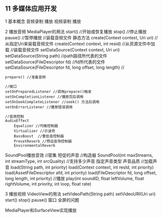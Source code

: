 ## 11 多媒体应用开发
1 基本概念
音频录制 播放
视频录制 播放

2 播放音频
MediaPlayer的用法
	start() //开始或恢复播放
	stop() //停止播放
	pause() //暂停播放
	//装载音频文件 静态方法
	create(Context context, Uri uri) //从指定Uri来装载音频文件
	create(Context context, int resid) //从资源文件中加载
	//装载音频文件
	setDataSource(Context context, Uri uri)
	setDataSource(String path) //path路径所代表的文件
	setDataSource(FileDescriptor fd) //fd所代表的文件
	setDataSource(FileDescriptor fd, long offset, long length) //
	
	prepare() //准备音频
	
	//接口
	setOnPreparedListener //调用prepare()触发
	setOnCompletionListener //播放完后调用
	setOnSeekCompleteListener //seek() 方法后调用
	setOnErrorListener //播放错误调用
	
	//音效控制
	AudioEffect
		Equalizer //均衡控制器
		Virtualizer //示波奇
		BassBoost  //重低音控制器
		PresetReverb //预设音场控制器
		EnvironmentalReverb 
		
SoundPool播放音效 //密集 短促的声音
	//构造器
	SoundPool(int maxStreams, int streamType, int srcQuality) //支持多少声音 指定声音类型 声音品质
	//加载声音
	load(String path, int priority) 
	load(Context context, int resId, int priority) 
	load(AssetFileDescriptor afd, int priority) 
	load(FileDescriptor fd, long offset, long length, int priority) 
	//播放
	play(int soundID, float leftVolume, float rightVolume, int priority, int loop, float rate)

3 播放视频
VideoView的用法
	setVideoPath(String path)
	setVideoURI(Uri uri)
	start()
	stop()
	pause()
窗口 全屏的问题

MediaPlayer和SurfaceView实现播放








